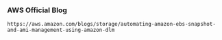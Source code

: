 ### AWS Official Blog
```
https://aws.amazon.com/blogs/storage/automating-amazon-ebs-snapshot-and-ami-management-using-amazon-dlm
```